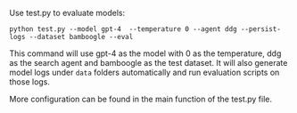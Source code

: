 Use test.py to evaluate models:

```
python test.py --model gpt-4  --temperature 0 --agent ddg --persist-logs --dataset bamboogle --eval
```
This command will use gpt-4 as the model with 0 as the temperature, ddg as the search agent and bamboogle as the test dataset. It will also generate model logs under `data` folders automatically and run evaluation scripts on those logs.

More configuration can be found in the main function of the test.py file.